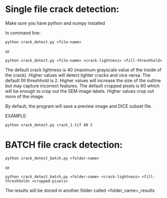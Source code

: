 # Single file crack detection:

Make sure you have python and numpy installed

In command line:
```
python crack_detect.py <file-name>
```
or
```
python crack_detect.py <file-name> <crack-lightness> <fill-threshhold>
```

The default crack lightness is 40 (maximum grayscale value of the inside of the crack). Higher values will detect lighter cracks and vice versa.
The default fill threshhold is 2. Higher values will increase the size of the outline but may capture incorrect features.
The default cropped pixels is 60 which will be enough to crop out the SEM image labels. Higher values crop out more of the image.

By default, the program will save a preview image and DICE subset file.

EXAMPLE:

```
python crack_detect.py crack_1.tif 40 2
```

# BATCH file crack detection:

```
python crack_detect_batch.py <folder-name>
```
or
```
python crack_detect_batch.py <folder-name> <crack-lightness> <fill-threshhold> <cropped-pixels>
```

The results will be stored in another folder called <folder_name>_results
